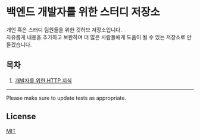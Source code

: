 # 백엔드 개발자를 위한 스터디 저장소

개인 혹은 스터디 팀원들을 위한 깃허브 저장소입니다. \
자유롭게 내용을 추가하고 보완하며 더 많은 사람들에게 도움이 될 수 있는 저장소로 만들겠습니다.


## 목차

1. [개발자를 위한 HTTP 지식](https://github.com/whxogus215/Backend-Study-Archive/tree/main/Http)

---

Please make sure to update tests as appropriate.

## License

[MIT](https://choosealicense.com/licenses/mit/)
